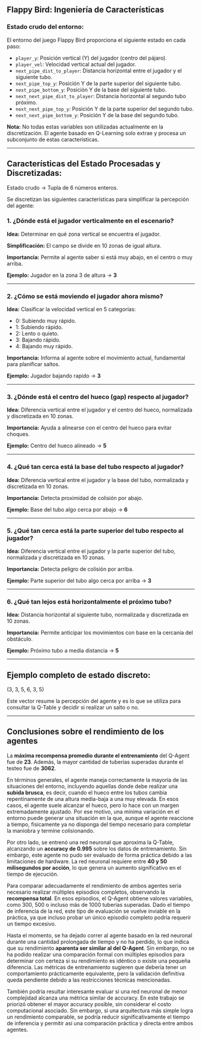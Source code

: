 ## Flappy Bird: Ingeniería de Características

### Estado crudo del entorno:

El entorno del juego Flappy Bird proporciona el siguiente estado en cada paso:

- `player_y`: Posición vertical (Y) del jugador (centro del pájaro).
- `player_vel`: Velocidad vertical actual del jugador.
- `next_pipe_dist_to_player`: Distancia horizontal entre el jugador y el siguiente tubo.
- `next_pipe_top_y`: Posición Y de la parte superior del siguiente tubo.
- `next_pipe_bottom_y`: Posición Y de la base del siguiente tubo.
- `next_next_pipe_dist_to_player`: Distancia horizontal al segundo tubo próximo.
- `next_next_pipe_top_y`: Posición Y de la parte superior del segundo tubo.
- `next_next_pipe_bottom_y`: Posición Y de la base del segundo tubo.

**Nota:** No todas estas variables son utilizadas actualmente en la discretización. El agente basado en Q-Learning solo extrae y procesa un subconjunto de estas características.

---

## Características del Estado Procesadas y Discretizadas:

Estado crudo → Tupla de 6 números enteros.

Se discretizan las siguientes características para simplificar la percepción del agente:

### 1. ¿Dónde está el jugador verticalmente en el escenario?

**Idea:** Determinar en qué zona vertical se encuentra el jugador.

**Simplificación:** El campo se divide en 10 zonas de igual altura.

**Importancia:** Permite al agente saber si está muy abajo, en el centro o muy arriba.

**Ejemplo:** Jugador en la zona 3 de altura → **3**

---

### 2. ¿Cómo se está moviendo el jugador ahora mismo?

**Idea:** Clasificar la velocidad vertical en 5 categorías:

- 0: Subiendo muy rápido.
- 1: Subiendo rápido.
- 2: Lento o quieto.
- 3: Bajando rápido.
- 4: Bajando muy rápido.

**Importancia:** Informa al agente sobre el movimiento actual, fundamental para planificar saltos.

**Ejemplo:** Jugador bajando rapido → **3**

---

### 3. ¿Dónde está el centro del hueco (gap) respecto al jugador?

**Idea:** Diferencia vertical entre el jugador y el centro del hueco, normalizada y discretizada en 10 zonas.

**Importancia:** Ayuda a alinearse con el centro del hueco para evitar choques.

**Ejemplo:** Centro del hueco alineado → **5**

---

### 4. ¿Qué tan cerca está la base del tubo respecto al jugador?

**Idea:** Diferencia vertical entre el jugador y la base del tubo, normalizada y discretizada en 10 zonas.

**Importancia:** Detecta proximidad de colisión por abajo.

**Ejemplo:** Base del tubo algo cerca por abajo → **6**

---

### 5. ¿Qué tan cerca está la parte superior del tubo respecto al jugador?

**Idea:** Diferencia vertical entre el jugador y la parte superior del tubo, normalizada y discretizada en 10 zonas.

**Importancia:** Detecta peligro de colisión por arriba.

**Ejemplo:** Parte superior del tubo algo cerca por arriba → **3**

---

### 6. ¿Qué tan lejos está horizontalmente el próximo tubo?

**Idea:** Distancia horizontal al siguiente tubo, normalizada y discretizada en 10 zonas.

**Importancia:** Permite anticipar los movimientos con base en la cercanía del obstáculo.

**Ejemplo:** Próximo tubo a media distancia → **5**

---

## Ejemplo completo de estado discreto:

(3, 3, 5, 6, 3, 5)

Este vector resume la percepción del agente y es lo que se utiliza para consultar la Q-Table y decidir si realizar un salto o no.

---

## Conclusiones sobre el rendimiento de los agentes

La **máxima recompensa promedio durante el entrenamiento** del Q-Agent fue de **23**. Además, la mayor cantidad de tuberías superadas durante el testeo fue de **3062**.

En términos generales, el agente maneja correctamente la mayoría de las situaciones del entorno, incluyendo aquellas donde debe realizar una **subida brusca**, es decir, cuando el hueco entre los tubos cambia repentinamente de una altura media-baja a una muy elevada. En esos casos, el agente suele alcanzar el hueco, pero lo hace con un margen extremadamente ajustado. Por ese motivo, una mínima variación en el entorno puede generar una situación en la que, aunque el agente reaccione a tiempo, físicamente ya no disponga del tiempo necesario para completar la maniobra y termine colisionando.

Por otro lado, se entrenó una red neuronal que aproxima la Q-Table, alcanzando un **accuracy de 0.995** sobre los datos de entrenamiento. Sin embargo, este agente no pudo ser evaluado de forma práctica debido a las limitaciones de hardware. La red neuronal requiere entre **40 y 50 milisegundos por acción**, lo que genera un aumento significativo en el tiempo de ejecución.

Para comparar adecuadamente el rendimiento de ambos agentes sería necesario realizar múltiples episodios completos, observando la **recompensa total**. En esos episodios, el Q-Agent obtiene valores variables, como 300, 500 o incluso más de 1000 tuberías superadas. Dado el tiempo de inferencia de la red, este tipo de evaluación se vuelve inviable en la práctica, ya que incluso probar un único episodio completo podría requerir un tiempo excesivo.

Hasta el momento, se ha dejado correr al agente basado en la red neuronal durante una cantidad prolongada de tiempo y no ha perdido, lo que indica que su rendimiento **aparenta ser similar al del Q-Agent**. Sin embargo, no se ha podido realizar una comparación formal con múltiples episodios para determinar con certeza si su rendimiento es idéntico o existe una pequeña diferencia. Las métricas de entrenamiento sugieren que debería tener un comportamiento prácticamente equivalente, pero la validación definitiva queda pendiente debido a las restricciones técnicas mencionadas.

También podría resultar interesante evaluar si una red neuronal de menor complejidad alcanza una métrica similar de accuracy. En este trabajo se priorizó obtener el mayor accuracy posible, sin considerar el costo computacional asociado. Sin embargo, si una arquitectura más simple logra un rendimiento comparable, se podría reducir significativamente el tiempo de inferencia y permitir así una comparación práctica y directa entre ambos agentes.


